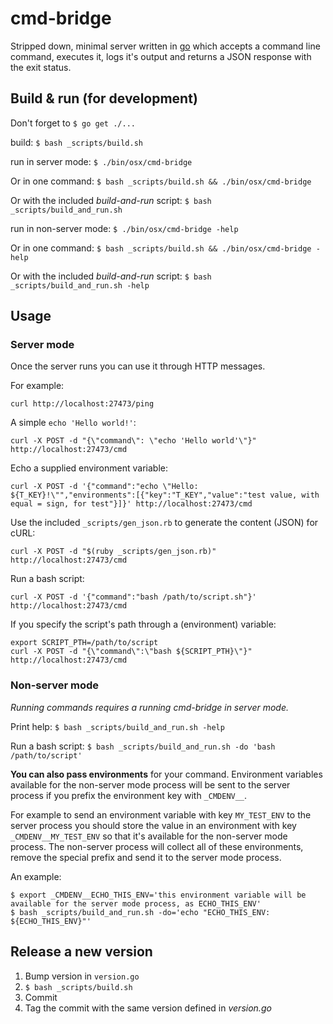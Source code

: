 # cmd-bridge

Stripped down, minimal server written in [go](https://golang.org/)
which accepts a command line command, executes it,
logs it's output and returns a JSON response with the exit status.


## Build & run (for development)

Don't forget to `$ go get ./...`

build: `$ bash _scripts/build.sh`

run in server mode: `$ ./bin/osx/cmd-bridge`

Or in one command: `$ bash _scripts/build.sh && ./bin/osx/cmd-bridge`

Or with the included *build-and-run* script: `$ bash _scripts/build_and_run.sh`

run in non-server mode: `$ ./bin/osx/cmd-bridge -help`

Or in one command: `$ bash _scripts/build.sh && ./bin/osx/cmd-bridge -help`

Or with the included *build-and-run* script: `$ bash _scripts/build_and_run.sh -help`


## Usage

### Server mode

Once the server runs you can use it through HTTP messages.

For example:

    curl http://localhost:27473/ping

A simple `echo 'Hello world!'`:

    curl -X POST -d "{\"command\": \"echo 'Hello world'\"}" http://localhost:27473/cmd

Echo a supplied environment variable:

    curl -X POST -d '{"command":"echo \"Hello: ${T_KEY}!\"","environments":[{"key":"T_KEY","value":"test value, with equal = sign, for test"}]}' http://localhost:27473/cmd

Use the included `_scripts/gen_json.rb` to generate the content (JSON) for cURL:

    curl -X POST -d "$(ruby _scripts/gen_json.rb)" http://localhost:27473/cmd

Run a bash script:

    curl -X POST -d '{"command":"bash /path/to/script.sh"}' http://localhost:27473/cmd

If you specify the script's path through a (environment) variable:

    export SCRIPT_PTH=/path/to/script
    curl -X POST -d "{\"command\":\"bash ${SCRIPT_PTH}\"}" http://localhost:27473/cmd


### Non-server mode

*Running commands requires a running cmd-bridge in server mode.*

Print help: `$ bash _scripts/build_and_run.sh -help`

Run a bash script: `$ bash _scripts/build_and_run.sh -do 'bash /path/to/script'`

**You can also pass environments** for your command. Environment variables
available for the non-server mode process will be sent to the server
process if you prefix the environment key with `_CMDENV__`.

For example to send an environment variable with key `MY_TEST_ENV` to
the server process you should store the value in an environment
with key `_CMDENV__MY_TEST_ENV` so that it's available for the non-server
mode process. The non-server process will collect all of these environments,
remove the special prefix and send it to the server mode process.

An example:

    $ export _CMDENV__ECHO_THIS_ENV='this environment variable will be available for the server mode process, as ECHO_THIS_ENV'
    $ bash _scripts/build_and_run.sh -do='echo "ECHO_THIS_ENV: ${ECHO_THIS_ENV}"'


## Release a new version

1. Bump version in `version.go`
2. `$ bash _scripts/build.sh`
3. Commit
4. Tag the commit with the same version defined in *version.go*
